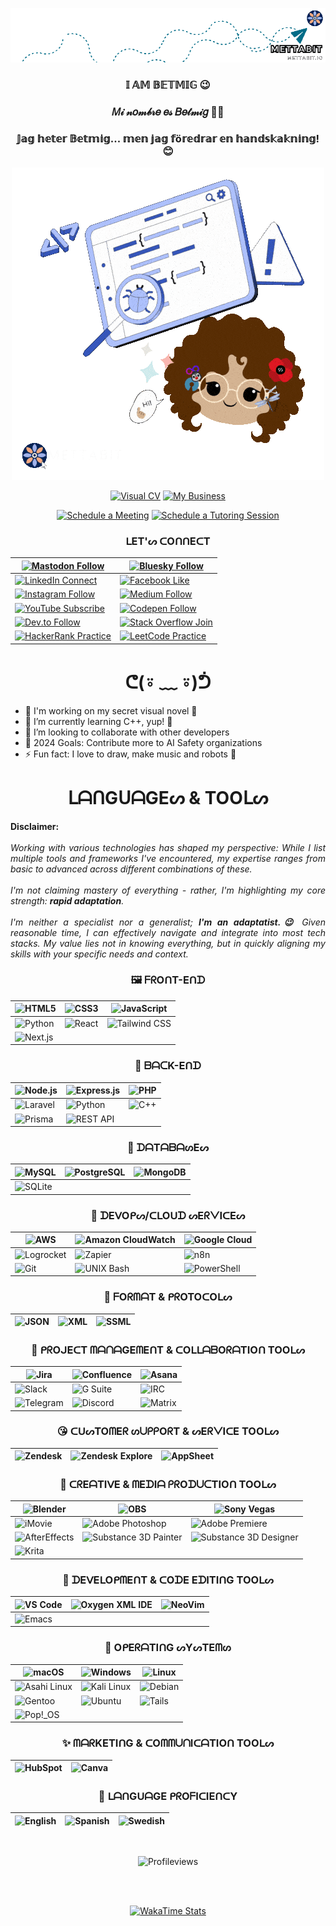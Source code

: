 <div align="center">
  
![Greetings](https://github.com/betmig/betmig/raw/main/hola-github.gif)

</div>

<h3 align="center">𝕀 𝔸𝕄 𝔹𝔼𝕋𝕄𝕀𝔾 😉</h3>

<h3 align="center">𝑀𝒾 𝓃𝑜𝓂𝒷𝓇𝑒 𝑒𝓈 𝐵𝑒𝓉𝓂𝒾𝑔 💅🏽</h3>

<h3 align="center">𝕁𝕒𝕘 𝕙𝕖𝕥𝕖𝕣 𝔹𝕖𝕥𝕞𝕚𝕘... 𝕞𝕖𝕟 𝕛𝕒𝕘 𝕗ö𝕣𝕖𝕕𝕣𝕒𝕣 𝕖𝕟 𝕙𝕒𝕟𝕕𝕤𝕜𝕒𝕜𝕟𝕚𝕟𝕘! 😊</h3>

<div align="center">

![Cute Image of Myself](https://github.com/betmig/betmig/raw/main/ezgif-4-e27989680b.gif)

[![Visual CV](https://img.shields.io/website?label=Visual%20Resume%20/%20CV%20-%20betmig.link&style=for-the-badge&url=https%3A%2F%2Fbetmig.dev&color=9fb3ee)](https://betmig.link)
[![My Business](https://img.shields.io/website?label=Mettabit.io%20-%20My%20Engineering%20Consultancy%20Firm&style=for-the-badge&url=https%3A%2F%2Fbetmig.dev&color=ffa680)](https://mettabit.io)

[![Schedule a Meeting](https://img.shields.io/badge/Schedule%20a%20Meeting-002453?style=for-the-badge&logo=tidycal&logoColor=white)](https://tidycal.com/betmig)
[![Schedule a Tutoring Session](https://img.shields.io/badge/Schedule%20a%20Tutoring%20Session-002453?style=for-the-badge&logo=tidycal&logoColor=white)](https://tidycal.com/betmig)

</div>

<h3 align="center"> ᒪET'ᔕ ᑕOᑎᑎEᑕT </h3>

<div align="center">

| [![Mastodon Follow](https://img.shields.io/badge/Mastodon-follow-9fb3ee?style=for-the-badge&logo=mastodon&logoColor=white)](https://mastodon.social/@betmig) | [![Bluesky Follow](https://img.shields.io/badge/Bluesky-follow-ffa680?style=for-the-badge&logo=bluesky&logoColor=white)](https://bsky.app/profile/betmig.bsky.social) |
|---|---|
| [![LinkedIn Connect](https://img.shields.io/badge/LinkedIn-connect-002453?style=for-the-badge&logo=linkedin&logoColor=white)](https://linkedin.com/in/betmig) | [![Facebook Like](https://img.shields.io/badge/Facebook-connect-9fb3ee?style=for-the-badge&logo=facebook&logoColor=white)](https://fb.com/betmig.dev) |
| [![Instagram Follow](https://img.shields.io/badge/Instagram-follow-ffa680?style=for-the-badge&logo=instagram&logoColor=white)](https://instagram.com/betmiglink) | [![Medium Follow](https://img.shields.io/badge/Medium-follow-002453?style=for-the-badge&logo=medium&logoColor=white)](https://medium.com/@betmig.dev) |
| [![YouTube Subscribe](https://img.shields.io/badge/YouTube-subscribe-9fb3ee?style=for-the-badge&logo=youtube&logoColor=white)](https://www.youtube.com/channel/UC8CnNHm3VQ9v_ZNsUXfJ2JA) | [![Codepen Follow](https://img.shields.io/badge/Codepen-follow-ffa680?style=for-the-badge&logo=codepen&logoColor=white)](https://codepen.io/betmig) |
| [![Dev.to Follow](https://img.shields.io/badge/Dev.to-follow-002453?style=for-the-badge&logo=dev.to&logoColor=white)](https://dev.to/betmig) | [![Stack Overflow Join](https://img.shields.io/badge/Stack%20Overflow-connect-9fb3ee?style=for-the-badge&logo=stackoverflow&logoColor=white)](https://stackoverflow.com/users/15329711/betmig) |
| [![HackerRank Practice](https://img.shields.io/badge/HackerRank-follow-ffa680?style=for-the-badge&logo=hackerrank&logoColor=white)](https://www.hackerrank.com/profile/betmig)| [![LeetCode Practice](https://img.shields.io/badge/LeetCode-follow-002453?style=for-the-badge&logo=leetcode&logoColor=white)](https://www.leetcode.com/betmig) |

</div>

<h1 align="center"> ᕦ(⍤ ﹏ ⍤)ᕥ </h1>

- 🔭 I'm working on my secret visual novel 👀
- 🌱 I’m currently learning C++, yup! 🤣
- 👯 I’m looking to collaborate with other developers
- 🥅 2024 Goals: Contribute more to AI Safety organizations
- ⚡ Fun fact: I love to draw, make music and robots 🤖

<h1 align="center"> ᒪᗩᑎGᑌᗩGEᔕ & TOOᒪᔕ </h1>

<div align="justify"> <b>Disclaimer:</b><br><br> <i>Working with various technologies has shaped my perspective: While I list multiple tools and frameworks I've encountered, my expertise ranges from basic to advanced across different combinations of these. <br><br> I'm not claiming mastery of everything - rather, I'm highlighting my core strength: <b>rapid adaptation</b>. <br><br> I'm neither a specialist nor a generalist; <b>I'm an adaptatist.😉</b> Given reasonable time, I can effectively navigate and integrate into most tech stacks. My value lies not in knowing everything, but in quickly aligning my skills with your specific needs and context. </i></div>

<h3 align="center"> 🖼️ ᖴᖇOᑎT-Eᑎᗪ </h3>

<div align="center">
  
| ![HTML5](https://img.shields.io/badge/HTML5-E34F26?style=flat-square&logo=html5&logoColor=white) | ![CSS3](https://img.shields.io/badge/CSS3-1572B6?style=flat-square&logo=css3&logoColor=white) | ![JavaScript](https://img.shields.io/badge/JavaScript-F7DF1E?style=flat-square&logo=javascript&logoColor=black) |
|---|---|---|
| ![Python](https://img.shields.io/badge/Python-3776AB?style=flat-square&logo=python&logoColor=white) | ![React](https://img.shields.io/badge/React-61DAFB?style=flat-square&logo=react&logoColor=black) | ![Tailwind CSS](https://img.shields.io/badge/Tailwind_CSS-06B6D4?style=flat-square&logo=tailwind-css&logoColor=white) |
| ![Next.js](https://img.shields.io/badge/Next.js-000000?style=flat-square&logo=next.js&logoColor=white) | | |

</div>

<h3 align="center"> 🍑 ᗷᗩᑕK-Eᑎᗪ </h3>
<div align="center">
  
| ![Node.js](https://img.shields.io/badge/Node.js-339933?style=flat-square&logo=node.js&logoColor=white) | ![Express.js](https://img.shields.io/badge/Express.js-000000?style=flat-square&logo=express&logoColor=white) | ![PHP](https://img.shields.io/badge/PHP-777bb4?style=flat-square&logo=php&logoColor=white) |
|---|---|---|
| ![Laravel](https://img.shields.io/badge/Laravel-ff2d20?style=flat-square&logo=laravel&logoColor=white) | ![Python](https://img.shields.io/badge/Python-3776AB?style=flat-square&logo=python&logoColor=white) | ![C++](https://img.shields.io/badge/C++-00599C?style=flat-square&logo=c%2B%2B&logoColor=white) |
| ![Prisma](https://img.shields.io/badge/Prisma-2D3748?style=flat-square&logo=prisma&logoColor=white) | ![REST API](https://img.shields.io/badge/REST_API-02569B?style=flat-square&logo=rest-api&logoColor=white) | |

</div>

<h3 align="center"> 🏢 ᗪᗩTᗩᗷᗩᔕEᔕ </h3>
<div align="center">
  
| ![MySQL](https://img.shields.io/badge/MySQL-4479a1?style=flat-square&logo=mysql&logoColor=white) | ![PostgreSQL](https://img.shields.io/badge/PostgreSQL-336791?style=flat-square&logo=postgresql&logoColor=white) | ![MongoDB](https://img.shields.io/badge/MongoDB-47a248?style=flat-square&logo=mongodb&logoColor=white) |
|---|---|---|
| ![SQLite](https://img.shields.io/badge/SQLite-003b57?style=flat-square&logo=sqlite&logoColor=white) | | |

</div>

<h3 align="center"> 📡 ᗪEᐯOᑭᔕ/ᑕᒪOᑌᗪ ᔕEᖇᐯIᑕEᔕ </h3>
<div align="center">
  
| ![AWS](https://img.shields.io/badge/AWS-FF9900?style=flat-square&logo=amazon-aws&logoColor=white) | ![Amazon CloudWatch](https://img.shields.io/badge/Amazon_CloudWatch-FF4F8B?style=flat-square&logo=amazon-cloudwatch&logoColor=white) | ![Google Cloud](https://img.shields.io/badge/Google_Cloud-4285F4?style=flat-square&logo=google-cloud&logoColor=white) |
|---|---|---|
| ![Logrocket](https://img.shields.io/badge/Logrocket-1E1E1E?style=flat-square&logo=logrocket&logoColor=white) | ![Zapier](https://img.shields.io/badge/Zapier-FF4A00?style=flat-square&logo=zapier&logoColor=white) | ![n8n](https://img.shields.io/badge/n8n-0B5EAB?style=flat-square&logo=n8n&logoColor=white) |
| ![Git](https://img.shields.io/badge/Git-F05032?style=flat-square&logo=git&logoColor=white) | ![UNIX Bash](https://img.shields.io/badge/UNIX_Bash-4EAA25?style=flat-square&logo=gnu-bash&logoColor=white) | ![PowerShell](https://img.shields.io/badge/PowerShell-5391FE?style=flat-square&logo=powershell&logoColor=white) |

</div>

<h3 align="center"> 🩼 ᖴOᖇᗰᗩT & ᑭᖇOTOᑕOᒪᔕ </h3>
<div align="center">
  
| ![JSON](https://img.shields.io/badge/JSON-000000?style=flat-square&logo=json&logoColor=white) | ![XML](https://img.shields.io/badge/XML-8A2BE2?style=flat-square&logo=xml&logoColor=white) | ![SSML](https://img.shields.io/badge/SSML-FF69B4?style=flat-square&logo=ssml&logoColor=white) |
|---|---|---|

</div>

<h3 align="center"> 🚀 ᑭᖇOᒍEᑕT ᗰᗩᑎᗩGEᗰEᑎT  & ᑕOᒪᒪᗩᗷOᖇᗩTIOᑎ TOOᒪᔕ </h3>
<div align="center">
  
| ![Jira](https://img.shields.io/badge/Jira-0052CC?style=flat-square&logo=jira&logoColor=white) | ![Confluence](https://img.shields.io/badge/Confluence-172B4D?style=flat-square&logo=confluence&logoColor=white) | ![Asana](https://img.shields.io/badge/Asana-FF3D00?style=flat-square&logo=asana&logoColor=white) |
|---|---|---|
| ![Slack](https://img.shields.io/badge/Slack-4A154B?style=flat-square&logo=slack&logoColor=white) | ![G Suite](https://img.shields.io/badge/G_Suite-4285F4?style=flat-square&logo=google&logoColor=white) | ![IRC](https://img.shields.io/badge/IRC-1E90FF?style=flat-square&logo=irc&logoColor=white) |
| ![Telegram](https://img.shields.io/badge/Telegram-2CA5E0?style=flat-square&logo=telegram&logoColor=white) | ![Discord](https://img.shields.io/badge/Discord-5865F2?style=flat-square&logo=discord&logoColor=white) | ![Matrix](https://img.shields.io/badge/Matrix-000000?style=flat-square&logo=matrix&logoColor=white) |

</div>

<h3 align="center"> 😘 ᑕᑌᔕTOᗰEᖇ ᔕᑌᑭᑭOᖇT  & ᔕEᖇᐯIᑕE TOOᒪᔕ </h3>
<div align="center">
  
| ![Zendesk](https://img.shields.io/badge/Zendesk-03363D?style=flat-square&logo=zendesk&logoColor=white) | ![Zendesk Explore](https://img.shields.io/badge/Zendesk_Explore-03363D?style=flat-square&logo=zendesk&logoColor=white) | ![AppSheet](https://img.shields.io/badge/AppSheet-34A853?style=flat-square&logo=appsheet&logoColor=white) |
|---|---|---|

</div>

<h3 align="center"> 🎨 ᑕᖇEᗩTIᐯE  & ᗰEᗪIᗩ ᑭᖇOᗪᑌᑕTIOᑎ TOOᒪᔕ </h3>
<div align="center">
  
| ![Blender](https://img.shields.io/badge/Blender-F5792A?style=flat-square&logo=blender&logoColor=white) | ![OBS](https://img.shields.io/badge/OBS-302E31?style=flat-square&logo=obs-studio&logoColor=white) | ![Sony Vegas](https://img.shields.io/badge/Sony_Vegas-FF0000?style=flat-square&logo=vegas&logoColor=white) |
|---|---|---|
| ![iMovie](https://img.shields.io/badge/iMovie-4B5EAB?style=flat-square&logo=imovie&logoColor=white) | ![Adobe Photoshop](https://img.shields.io/badge/Photoshop-31A8FF?style=flat-square&logo=adobe-photoshop&logoColor=white) | ![Adobe Premiere](https://img.shields.io/badge/Premiere-9999FF?style=flat-square&logo=adobe-premiere-pro&logoColor=white) |
| ![AfterEffects](https://img.shields.io/badge/AfterEffects-9999FF?style=flat-square&logo=adobe-after-effects&logoColor=white) | ![Substance 3D Painter](https://img.shields.io/badge/Substance_3D_Painter-FB070F?style=flat-square&logo=adobe&logoColor=white) | ![Substance 3D Designer](https://img.shields.io/badge/Substance_3D_Designer-FB070F?style=flat-square&logo=adobe&logoColor=white) |
| ![Krita](https://img.shields.io/badge/Krita-3BABFF?style=flat-square&logo=krita&logoColor=white) | | |

</div>

<h3 align="center"> 🧩 ᗪEᐯEᒪOᑭᗰEᑎT  & ᑕOᗪE EᗪITIᑎG TOOᒪᔕ </h3>
<div align="center">
  
| ![VS Code](https://img.shields.io/badge/VS_Code-007ACC?style=flat-square&logo=visual-studio-code&logoColor=white) | ![Oxygen XML IDE](https://img.shields.io/badge/Oxygen_XML_IDE-3A9BDD?style=flat-square&logo=oxygen&logoColor=white) | ![NeoVim](https://img.shields.io/badge/NeoVim-57A143?style=flat-square&logo=neovim&logoColor=white) |
|---|---|---|
| ![Emacs](https://img.shields.io/badge/Emacs-7F5AB6?style=flat-square&logo=gnu-emacs&logoColor=white) | | |


</div>

<h3 align="center"> 🗿 OᑭEᖇᗩTIᑎG ᔕYᔕTEᗰᔕ </h3>
<div align="center">
  
| ![macOS](https://img.shields.io/badge/macOS-000000?style=flat-square&logo=apple&logoColor=white) | ![Windows](https://img.shields.io/badge/Windows-0078D6?style=flat-square&logo=windows&logoColor=white) | ![Linux](https://img.shields.io/badge/Linux-FCC624?style=flat-square&logo=linux&logoColor=black) |
|---|---|---|
| ![Asahi Linux](https://img.shields.io/badge/Asahi_Linux-FF5733?style=flat-square&logo=linux&logoColor=white) | ![Kali Linux](https://img.shields.io/badge/Kali_Linux-557C94?style=flat-square&logo=linux&logoColor=white) | ![Debian](https://img.shields.io/badge/Debian-A81D33?style=flat-square&logo=debian&logoColor=white) |
| ![Gentoo](https://img.shields.io/badge/Gentoo-54487A?style=flat-square&logo=gentoo&logoColor=white) | ![Ubuntu](https://img.shields.io/badge/Ubuntu-E95420?style=flat-square&logo=ubuntu&logoColor=white) | ![Tails](https://img.shields.io/badge/Tails-56347C?style=flat-square&logo=tails&logoColor=white) |
| ![Pop!_OS](https://img.shields.io/badge/Pop!__OS-48B9C7?style=flat-square&logo=pop!_os&logoColor=white) | | |

</div>

<h3 align="center"> ✨ ᗰᗩᖇKETIᑎG  & ᑕOᗰᗰᑌᑎIᑕᗩTIOᑎ TOOᒪᔕ </h3>
<div align="center">
  

| ![HubSpot](https://img.shields.io/badge/HubSpot-FF7A59?style=flat-square&logo=hubspot&logoColor=white) | ![Canva](https://img.shields.io/badge/Canva-00C4CC?style=flat-square&logo=canva&logoColor=white) |
|---|---|

</div>

<h3 align="center"> 🙊 ᒪᗩᑎGᑌᗩGE ᑭᖇOᖴIᑕIEᑎᑕY </h3>
<div align="center">
  
| ![English](https://img.shields.io/badge/English-English-007ACC?style=flat-square&logo=language&logoColor=white&label=%F0%9F%87%BA%F0%9F%87%B8) | ![Spanish](https://img.shields.io/badge/Spanish-Español-FF7A59?style=flat-square&logo=language&logoColor=white&label=%F0%9F%87%AA%F0%9F%87%B8) | ![Swedish](https://img.shields.io/badge/Swedish-Svenska-005BAC?style=flat-square&logo=language&logoColor=white&label=%F0%9F%87%B8%F0%9F%87%AA) |
|---|---|---|

</div>

[website]: https://betmig.link
[twitter]: https://twitter.com/Betmig
[youtube]: https://www.youtube.com/channel/UC8CnNHm3VQ9v_ZNsUXfJ2JA
[instagram]: https://instagram.com/betmiglink
[linkedin]: https://www.linkedin.com/in/betmig/

<br>

<div align="center">

![Profileviews](https://komarev.com/ghpvc/?username=betmig&color=blue)

<br>

<br>

[![WakaTime Stats](https://github-readme-stats.vercel.app/api/wakatime?username=betmig&layout=compact)](https://github.com/anuraghazra/github-readme-stats)



</div>

